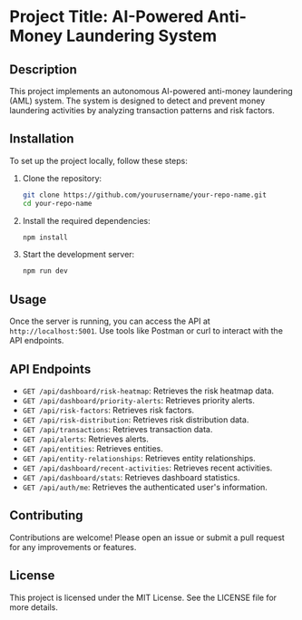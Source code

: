 # Project Title: AI-Powered Anti-Money Laundering System

## Description
This project implements an autonomous AI-powered anti-money laundering (AML) system. The system is designed to detect and prevent money laundering activities by analyzing transaction patterns and risk factors.

## Installation
To set up the project locally, follow these steps:

1. Clone the repository:
   ```bash
   git clone https://github.com/yourusername/your-repo-name.git
   cd your-repo-name
   ```

2. Install the required dependencies:
   ```bash
   npm install
   ```

3. Start the development server:
   ```bash
   npm run dev
   ```

## Usage
Once the server is running, you can access the API at `http://localhost:5001`. Use tools like Postman or curl to interact with the API endpoints.

## API Endpoints
- `GET /api/dashboard/risk-heatmap`: Retrieves the risk heatmap data.
- `GET /api/dashboard/priority-alerts`: Retrieves priority alerts.
- `GET /api/risk-factors`: Retrieves risk factors.
- `GET /api/risk-distribution`: Retrieves risk distribution data.
- `GET /api/transactions`: Retrieves transaction data.
- `GET /api/alerts`: Retrieves alerts.
- `GET /api/entities`: Retrieves entities.
- `GET /api/entity-relationships`: Retrieves entity relationships.
- `GET /api/dashboard/recent-activities`: Retrieves recent activities.
- `GET /api/dashboard/stats`: Retrieves dashboard statistics.
- `GET /api/auth/me`: Retrieves the authenticated user's information.

## Contributing
Contributions are welcome! Please open an issue or submit a pull request for any improvements or features.

## License
This project is licensed under the MIT License. See the LICENSE file for more details.

